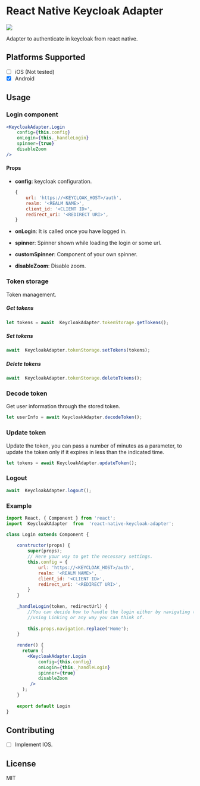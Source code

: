 # React Native Keycloak Adapter

<a href="https://www.npmjs.com/package/@itmatter/react-native-keycloak-adapter"><img src="https://img.shields.io/npm/v/react-native-keycloak-adapter.svg"></a>

Adapter to authenticate in keycloak from react native.

## Platforms Supported

- [ ] iOS (Not tested)
- [x] Android

## Usage 


### Login component

```jsx
<KeycloakAdapter.Login 
    config={this.config} 
    onLogin={this._handleLogin}
    spinner={true}
    disableZoom
/>
```

#### Props
- **config**: keycloak configuration.

	```js
	{
	    url: 'https://<KEYCLOAK_HOST>/auth',
	    realm: '<REALM NAME>',
	    client_id: '<CLIENT ID>',
	    redirect_uri: '<REDIRECT URI>',
	}
	```

- **onLogin**: It is called once you have logged in.
- **spinner**: Spinner shown while loading the login or some url.
- **customSpinner**: Component of your own spinner.
- **disableZoom**: Disable zoom.

### Token storage

Token management.

##### Get tokens

```js
let tokens = await  KeycloakAdapter.tokenStorage.getTokens();
```

##### Set tokens

```js
await  KeycloakAdapter.tokenStorage.setTokens(tokens);
```

##### Delete tokens

```js
await  KeycloakAdapter.tokenStorage.deleteTokens();
```

### Decode token

Get user information through the stored token.

```js
let userInfo = await KeycloakAdapter.decodeToken();
```

### Update token

Update the token, you can pass a number of minutes as a parameter, to update the token only if it expires in less than the indicated time.

```js
let tokens = await KeycloakAdapter.updateToken();
```

### Logout

```js
await  KeycloakAdapter.logout();
```

### Example

```jsx
import React, { Component } from 'react';
import  KeycloakAdapter  from  'react-native-keycloak-adapter';

class Login extends Component {
  
    constructor(props) {
        super(props);
        // Here your way to get the necessary settings.
        this.config = {
            url: 'https://<KEYCLOAK_HOST>/auth',
            realm: '<REALM NAME>',
            client_id: '<CLIENT ID>',
            redirect_uri: '<REDIRECT URI>',
        }
    }
    
    _handleLogin(token, redirectUrl) {
        //You can decide how to handle the login either by navigating to a component, 
        //using Linking or any way you can think of.
        
        this.props.navigation.replace('Home');
    }  
  
    render() {
      return (
        <KeycloakAdapter.Login 
            config={this.config}
            onLogin={this._handleLogin}
            spinner={true}
            disableZoom
         />
      );
    }
    
    export default Login
}
```

## Contributing

- [ ] Implement IOS.

## License

MIT


